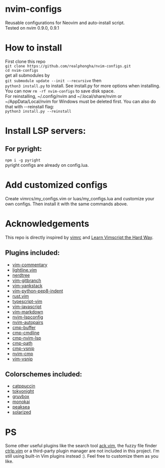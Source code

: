 # nvim-configs
Reusable configurations for Neovim and auto-install script.  
Tested on nvim 0.9.0, 0.9.1

# How to install  
First clone this repo  
`git clone https://github.com/realphongha/nvim-configs.git`  
`cd nvim-configs`  
get all submodules by  
`git submodule update --init --recursive`
then  
`python3 install.py` to install. See install.py for more options when
installing.  
You can now `rm -rf nvim-configs` to save disk space.  
For reinstalling, ~/.config/nvim and ~/.local/share/nvim or ~/AppData/Local/nvim
for Windows must be deleted first. You can also do that with --reinstall flag:  
`python3 install.py --reinstall`

# Install LSP servers:
## For pyright:
`npm i -g pyright`  
pyright configs are already on config.lua.

# Add customized configs
Create vimrcs/my_configs.vim or luas/my_configs.lua and customize your own configs.
Then install it with the same commands above.

# Acknowledgements
This repo is directly inspired by [vimrc](https://github.com/amix/vimrc) and 
[Learn Vimscript the Hard Way](https://learnvimscriptthehardway.stevelosh.com/).  
## Plugins included:
* [vim-commentary](https://github.com/tpope/vim-commentary)
* [lightline.vim](https://github.com/itchyny/lightline.vim)
* [nerdtree](https://github.com/preservim/nerdtree)
* [vim-gitbranch](https://github.com/itchyny/vim-gitbranch)
* [vim-yankstack](https://github.com/maxbrunsfeld/vim-yankstack)
* [vim-python-pep8-indent](https://github.com/Vimjas/vim-python-pep8-indent)
* [rust.vim](https://github.com/rust-lang/rust.vim)
* [typescript-vim](https://github.com/leafgarland/typescript-vim)
* [vim-javascript](https://github.com/pangloss/vim-javascript)
* [vim-markdown](https://github.com/preservim/vim-markdown)
* [nvim-lspconfig](https://github.com/neovim/nvim-lspconfig)
* [nvim-autopairs](https://github.com/windwp/nvim-autopairs)
* [cmp-buffer](https://github.com/hrsh7th/cmp-buffer)
* [cmp-cmdline](https://github.com/hrsh7th/cmp-cmdline)
* [cmp-nvim-lsp](https://github.com/hrsh7th/cmp-nvim-lsp)
* [cmp-path](https://github.com/hrsh7th/cmp-path)
* [cmp-vsnip](https://github.com/hrsh7th/cmp-vsnip)
* [nvim-cmp](https://github.com/hrsh7th/nvim-cmp)
* [vim-vsnip](https://github.com/hrsh7th/vim-vsnip)
## Colorschemes included:
* [catppuccin](https://github.com/catppuccin/nvim)
* [tokyonight](https://github.com/folke/tokyonight.nvim)
* [gruvbox](https://github.com/morhetz/gruvbox)
* [monokai](https://github.com/sickill/vim-monokai)
* [peaksea](https://github.com/vim-scripts/peaksea)
* [solarized](https://github.com/altercation/vim-colors-solarized)

# PS
Some other useful plugins like the search tool [ack.vim](https://github.com/mileszs/ack.vim), the fuzzy file finder [ctrlp.vim](https://github.com/ctrlpvim/ctrlp.vim) or a third-party plugin manager are not included in this project. I'm still using built-in Vim plugins instead :). Feel free to customize them as you like.
